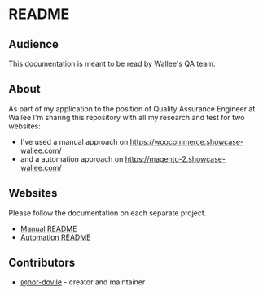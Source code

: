 # README

## Audience

This documentation is meant to be read by Wallee's QA team.

## About

As part of my application to the position of Quality Assurance Engineer at Wallee I'm sharing this repository with all my research and test for two websites:

- I've used a manual approach on https://woocommerce.showcase-wallee.com/
- and a automation approach on https://magento-2.showcase-wallee.com/

## Websites

Please follow the documentation on each separate project.

- [Manual README](manual_woocommerce/README.md)
- [Automation README](automation_magento-2/README.md)

## Contributors

- [@nor-dovile](https://github.com/nor-dovile) - creator and maintainer
